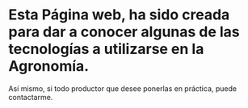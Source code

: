 # Esta Página web, ha sido creada para dar a conocer algunas de las tecnologías a utilizarse en la Agronomía.
Así mismo, si todo productor que desee ponerlas en práctica, puede contactarme.